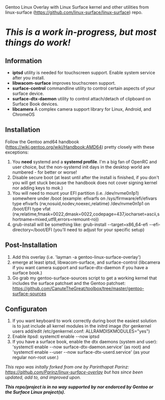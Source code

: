 Gentoo Linux Overlay with Linux Surface kernel and other utilities from linux-surface (https://github.com/linux-surface/linux-surface) repo.

# *This is a work in-progress, but most things do work!*

## Information
- __iptsd__ utility is needed for touchscreen support. Enable system service after you install.
- __libwacom-surface__ improves touchscreen support.
- __surface-control__ commandline utility to control certain aspects of your surface device.
- __surface-dtx-daemon__ utility to control attach/detach of clipboard on Surface Book devices.
- __libcamera__ A complex camera support library for Linux, Android, and ChromeOS

## Installation

Follow the Gentoo amd64 handbook (https://wiki.gentoo.org/wiki/Handbook:AMD64) pretty closely with these exceptions:

1. You __need__ systemd and a __systemd profile__. I'm a big fan of OpenRC and user choice, but the non-systemd init days in the desktop world are numbered - for better or worse!
1. Disable secure boot (at least until after the install is finished, if you don't you will get stuck because the handbook does not cover signing kernel nor adding keys to mok.)
1. You will need to mount your EFI partition (i.e. /dev/nvme0n1p1) somewhere under /boot (example: efivarfs on /sys/firmware/efi/efivars type efivarfs (rw,nosuid,nodev,noexec,relatime)
/dev/nvme0n1p1 on /boot/EFI type vfat (rw,relatime,fmask=0022,dmask=0022,codepage=437,iocharset=ascii,shortname=mixed,utf8,errors=remount-ro))
1. grub-install will be something like: grub-install --target=x86_64-efi --efi-directory=/boot/EFI (you'll need to adjust for your specific setup)

## Post-Installation
1. Add this overlay (i.e. 'layman -a gentoo-linux-surface-overlay')
1. emerge at least iptsd, libwacom-surface, and surface-control (libcamera if you want camera support and surface-dtx-daemon if you have a surface book.)
1. Go grab my gentoo-surface-sources script to get a working kernel that includes the surface patchset and the Gentoo patchset: https://github.com/CanuteTheGreat/toolbox/tree/master/gentoo-surface-sources

## Configuraton
1. If you want keyboard to work correctly during boot the easiest solution is to just include all kernel modules in the initrd image (for genkernel users add/edit /etc/genkernel.conf: ALLRAMDISKMODULES="yes")
1. Enable itpsd: systemctl enable --now iptsd
1. If you have a surface book, enable the dtx daemons (system and user): 'systemctl enable --now surface-dtx-daemon.service' (as root) and 'systemctl enable --user --now surface-dtx-userd.service' (as your regular non-root user.)
 

*This repo was initally forked from one by Parinthapat Parinz: https://github.com/Parinz/linux-surface-overlay but has since been updated, add to, and improved upon.*

*__This repo/project is in no way supported by nor endorced by Gentoo or the Surface Linux project(s).__*

